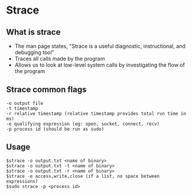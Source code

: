 # Strace

## What is strace
* The man page states, "Strace is a useful diagnostic, instructional, and debugging tool"
* Traces all calls made by the program
* Allows us to look at low-level system calls by investigating the flow of the program

## Strace common flags
```
-o output file
-t timestamp
-r relative timestamp (relative timestamp provides total run time in ms)
-e qualifying expression (eg: open, socket, connect, recv)
-p process id (should be run as sudo)
```

## Usage
```
$strace -o output.txt <name of binary>
$strace -o output.txt -t <name of binary>
$strace -o output.txt -r <name of binary>
$strace -e access,write,close (if a list, no space between expressions)
$sudo strace -p <process id>
```